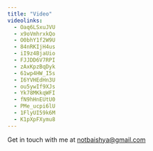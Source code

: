 ```yaml
---
title: "Video"
videolinks:
  - Oaq6LSxuJVU
  - x9oVmhrxkQo
  - O0bhY1f2W9U
  - 84nRKIjH4us
  - iI9z4BjaUio
  - FJJDD6V7RPI
  - zAxKpzBqDyk
  - 61wp4HW_I5s
  - I6YVHEdHn3U
  - ou5ywIf9XJs
  - Yk78MKkqWFI
  - fN9hHnEUtU0
  - PMe_ucpi6lU
  - 1FlyUI59k6M
  - K1pXpFXymu8
---
```


Get in touch with me at notbaishya@gmail.com
